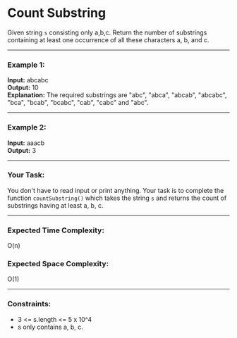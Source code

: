 # Count Substring

Given string `s` consisting only a,b,c. Return the number of substrings containing at least one occurrence of all these characters a, b, and c.

---

### Example 1:

**Input:** abcabc  
**Output:** 10  
**Explanation:** The required substrings are "abc", "abca", "abcab", "abcabc", "bca", "bcab", "bcabc", "cab", "cabc" and "abc".

---

### Example 2:

**Input:** aaacb  
**Output:** 3

---

### Your Task:  
You don't have to read input or print anything. Your task is to complete the function `countSubstring()` which takes the string `s` and returns the count of substrings having at least a, b, c.

---

### Expected Time Complexity:  
O(n)  

### Expected Space Complexity:  
O(1)

---

### Constraints:
- 3 <= s.length <= 5 x 10^4  
- s only contains a, b, c.
